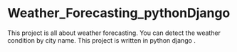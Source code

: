 # Weather_Forecasting_pythonDjango

This project is all about weather forecasting. You can detect the weather condition by city name. This project is written in python django .
